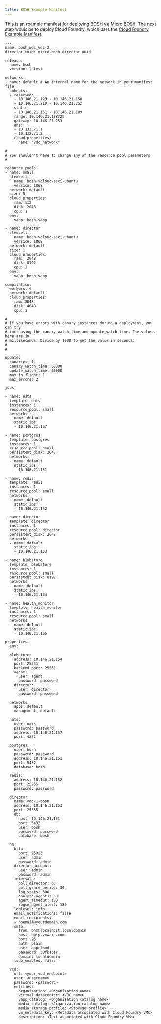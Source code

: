 ```yaml
---
title: BOSH Example Manifest
---
```


This is an example manifest for deploying BOSH via Micro BOSH. The next step would be to deploy Cloud Foundry, which uses the [Cloud Foundry Example Manifest](./cloud-foundry-example-manifest.html).

    ---
    name: bosh_wdc_vdc-2
    director_uuid: micro_bosh_director_uuid

    release:                                            
      name: bosh
      version: latest 

    networks:
    - name: default # An internal name for the network in your manifest file
      subnets:
      - reserved:
        - 10.146.21.129 - 10.146.21.150
        - 10.146.21.210 - 10.146.21.252
        static:
        - 10.146.21.151 - 10.146.21.189
        range: 10.146.21.128/25
        gateway: 10.146.21.253
        dns:
        - 10.132.71.1
        - 10.132.71.2
        cloud_properties:
          name: "vdc_network"

    #
    # You shouldn't have to change any of the resource pool parameters
    #

    resource_pools:
    - name: small
      stemcell:
        name: bosh-vcloud-esxi-ubuntu
        version: 1868
      network: default
      size: 5
      cloud_properties:
        ram: 512
        disk: 2048
        cpu: 1
      env:
        vapp: bosh_vapp

    - name: director
      stemcell:
        name: bosh-vcloud-esxi-ubuntu
        version: 1868
      network: default
      size: 1
      cloud_properties:
        ram:  2048
        disk: 8192
        cpu: 2
      env:
        vapp: bosh_vapp

    compilation:
      workers: 4
      network: default
      cloud_properties:
        ram: 2048
        disk: 4048
        cpu: 2

    #
    # If you have errors with canary instances during a deployment, you can try 
    # increasing the canary_watch_time and update_watch_time. The values here are in 
    # milliseconds. Divide by 1000 to get the value in seconds.
    # 
    #

    update:
      canaries: 1
      canary_watch_time: 60000
      update_watch_time: 60000
      max_in_flight: 1
      max_errors: 2

    jobs:

    - name: nats
      template: nats
      instances: 1
      resource_pool: small
      networks:
      - name: default
        static_ips:
        - 10.146.21.157

    - name: postgres
      template: postgres
      instances: 1
      resource_pool: small
      persistent_disk: 2048
      networks:
      - name: default
        static_ips:
        - 10.146.21.151

    - name: redis
      template: redis
      instances: 1 
      resource_pool: small
      networks:
      - name: default
        static_ips:
        - 10.146.21.152

    - name: director
      template: director
      instances: 1
      resource_pool: director
      persistent_disk: 2048
      networks:
      - name: default
        static_ips:
        - 10.146.21.153

    - name: blobstore
      template: blobstore
      instances: 1
      resource_pool: small
      persistent_disk: 8192
      networks:
      - name: default
        static_ips:
        - 10.146.21.154

    - name: health_monitor
      template: health_monitor
      instances: 1
      resource_pool: small
      networks:
      - name: default
        static_ips:
        - 10.146.21.155

    properties:
      env:

      blobstore:
        address: 10.146.21.154
        port: 25251
        backend_port: 25552
        agent:
          user: agent
          password: password
        director:
          user: director
          password: password

      networks:
        apps: default
        management: default

      nats:
        user: nats              
        password: password
        address: 10.146.21.157
        port: 4222

      postgres:
        user: bosh             
        password: password
        address: 10.146.21.151
        port: 5432
        database: bosh

      redis:
        address: 10.146.21.152
        port: 25255
        password: password

      director:
        name: vdc-1-bosh
        address: 10.146.21.153
        port: 25555
        db:
          host: 10.146.21.151
          port: 5432
          user: bosh
          password: password
          database: bosh

      hm:
        http:
          port: 25923
          user: admin
          password: admin
        director_account:
          user: admin
          password: admin
        intervals:
          poll_director: 60
          poll_grace_period: 30
          log_stats: 300
          analyze_agents: 60
          agent_timeout: 180
          rogue_agent_alert: 180
        loglevel: info
        email_notifications: false
        email_recipients:
        - noemail@yourdomain.com
        smtp:
          from: bhm@localhost.localdomain
          host: smtp.vmware.com
          port: 25
          auth: plain
          user: appcloud
          password: 38fhsoeY
          domain: localdomain
        tsdb_enabled: false

      vcd:
        url: <your_vcd_endpoint>
        user: <username>
        password: <password>
        entities:
          organization: <Organization name>
          virtual_datacenter: <VDC name>
          vapp_catalog: <Organization catalog name>
          media_catalog: <Organization catalog name> 
          media_storage_profile: <Storage proflie>
          vm_metadata_key: <Metadata associated with Cloud Foundry VMs>
          description: <Text associated with Cloud Foundry VMs>
